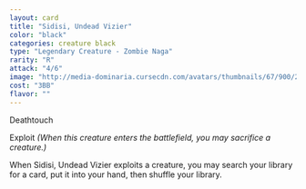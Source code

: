 ```yaml
---
layout: card
title: "Sidisi, Undead Vizier"
color: "black"
categories: creature black
type: "Legendary Creature - Zombie Naga"
rarity: "R"
attack: "4/6"
image: "http://media-dominaria.cursecdn.com/avatars/thumbnails/67/900/200/283/635608910446116536.png"
cost: "3BB"
flavor: ""
---
```


Deathtouch

Exploit <em>(When this creature enters the battlefield, you may sacrifice a creature.)</em>

When Sidisi, Undead Vizier exploits a creature, you may search your library for a card, put it into your hand, then shuffle your library.
